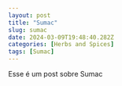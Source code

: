 ```yaml
---
layout: post
title: "Sumac"
slug: sumac
date: 2024-03-09T19:48:40.282Z
categories: [Herbs and Spices]
tags: [Sumac]
---
```

Esse é um post sobre Sumac